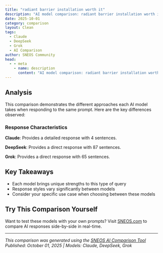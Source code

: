 ```yaml
---
title: "radiant barrier installation worth it"
description: "AI model comparison: radiant barrier installation worth it..."
date: 2025-10-01
category: comparison
layout: Clean
tags:
  - Claude
  - DeepSeek
  - Grok
  - AI Comparison
author: SNEOS Community
head:
  - - meta
    - name: description
      content: "AI model comparison: radiant barrier installation worth it..."
---
```


<ChatComparison
  title="radiant barrier installation worth it"
  prompt="radiant barrier installation worth it"
  :responses='{"Claude": "Radiant barrier installation can be worth it, but it depends on several factors:\n\n## **Best Scenarios for Radiant Barriers:**\n- **Hot climates** (Southern US, Southwest)\n- **Homes with ductwork in attics**\n- **Little to no existing attic insulation**\n- **Air conditioning is primary cooling method**\n- **Metal roofing** (increases radiant heat)\n\n## **Cost-Benefit Analysis:**\n- **DIY installation**: $200-600 for materials\n- **Professional installation**: $1,200-2,500\n- **Potential energy savings**: 5-10% on cooling costs\n- **Payback period**: 3-7 years in ideal conditions\n\n## **Maximum Effectiveness When:**\n- Combined with proper attic ventilation\n- Installed with air gap (not touching insulation)\n- Used alongside adequate traditional insulation\n- Installed on attic floor rather than roof deck\n\n## **Limited Value If:**\n- You live in cooler climates\n- Your home already has excellent insulation (R-30\u002B)\n- Heating costs exceed cooling costs\n- Attic is conditioned space\n\n## **Bottom Line:**\nMost cost-effective in hot climates where cooling dominates energy bills. In moderate climates, upgrading traditional insulation often provides better ROI. Consider getting an energy audit first to identify your home\u0027s biggest efficiency opportunities.\n\nWould you like specific advice based on your climate zone or current insulation situation?", "DeepSeek": "Of course. This is a classic \u0022it depends\u0022 question in home improvement. A radiant barrier can be a very effective upgrade, but only under the right conditions.\n\nHere\u2019s a detailed breakdown to help you decide if it\u0027s worth it for your home.\n\n### The Short Answer\n\n**Yes, a radiant barrier is worth it if:**\n* You live in a **hot, sunny climate** (like the Southern U.S., Southwest, or any area with long, hot summers).\n* Your **attic gets extremely hot** (140\u00B0F\u002B is common).\n* Your **existing attic insulation is insufficient** (less than R-38, or about 12 inches of fiberglass).\n* You want to reduce your **summer cooling costs** and improve comfort.\n\n**It is probably NOT worth it if:**\n* You live in a **cold or mixed climate** where heating is the primary concern.\n* Your attic is already **very well-ventilated and well-insulated**.\n* You expect it to be a magic bullet that will cut your AC bill in half.\n\n---\n\n### How a Radiant Barrier Works (The Simple Version)\n\n1. **Heat Transfer:** There are three ways heat moves: Conduction (touch), Convection (airflow), and **Radiation (rays)**. The sun heats your roof, and that heat radiates downward like a giant heater into your attic.\n2. **The Barrier:** A radiant barrier is a reflective material (usually aluminum foil laminated to paper or plastic) that is installed in the attic. It has a **low emissivity** surface, meaning it is very good at reflecting radiant heat rather than absorbing it.\n3. **The Result:** Instead of the roof sheathing radiating heat down into your attic and onto your insulation, a large portion of that radiant heat is reflected back toward the roof. This keeps the attic itself, the attic floor insulation, and the living space below significantly cooler.\n\n\u003E **Key Distinction:** A radiant barrier is **NOT** insulation. Insulation (like fiberglass or cellulose) resists conductive heat flow. A radiant barrier reflects radiant heat. They work best **together**.\n\n### The Proven Benefits\n\n1. **Reduced Cooling Costs:** This is the main reason people install them. Studies by the U.S. Department of Energy and others show a reduction in cooling costs of **5% to 10%** in hot climates. In a very hot, sunny climate, the savings can be on the higher end of that range.\n2. **Increased Comfort:** Rooms directly under the attic (especially top-floor rooms) will feel noticeably cooler. It also reduces the load on your AC, helping it cool more effectively and potentially extending its lifespan.\n3. **Lower Attic Temperature:** An attic with a properly installed radiant barrier can be **20\u00B0F to 30\u00B0F (11\u00B0C to 17\u00B0C) cooler** than one without. This also protects items stored in the attic and can reduce the thermal stress on your roof decking.\n\n### The Costs and Considerations\n\n* **DIY Installation:** If you are handy and your attic is accessible, you can install a radiant barrier yourself. A roll of foil barrier can cost **$0.10 to $0.30 per square foot**. This is the most cost-effective way to do it.\n* **Professional Installation:** A professional install will cost more, typically **$0.50 to $1.50 per square foot** (or $1,200 to $3,500 for an average 2,000 sq. ft. home). They will ensure proper installation, which is critical for performance and safety.\n* **Climate is Everything:** In Minnesota or Maine, the savings will be minimal to nonexistent. In Florida or Arizona, the investment can pay for itself in a few years.\n* **Existing Insulation:** The radiant barrier\u0027s effect is most dramatic when the attic floor insulation is poor. If you already have R-50 insulation, adding a radiant barrier will have a smaller (but still measurable) impact.\n* **Proper Installation is Critical:** The barrier **must** have an air gap facing the roof to work. It should not be laid directly on top of the attic floor insulation. The most common and effective method is stapling it to the *underside of the roof rafters*.\n\n### Potential Drawbacks and Myths\n\n* **Myth: It Will Void My Roof Warranty.** This is a common concern. A properly installed radiant barrier that does not block ventilation will not void a shingle warranty. However, you should always **check with your shingle manufacturer** and ensure your installer follows their guidelines.\n* **Myth: It Causes Moisture Problems.** If installed incorrectly by blocking soffit vents, it can trap moisture. A professional installer will ensure proper ventilation is maintained.\n* **Drawback: No Winter Benefit.** In cold climates, you want heat from the sun to help warm your house. A radiant barrier can slightly reduce this beneficial solar heat gain in the winter, though the effect is usually minor compared to the summer benefit in hot climates.\n\n---\n\n### The Final Verdict: Is It Worth It For YOU?\n\nAnswer these questions:\n\n1. **What is my climate?** (Hot \u0026 Sunny = **Yes**. Cold \u0026 Cloudy = **No**. Mixed = *Maybe, leaning towards yes if summers are brutal*).\n2. **How is my current attic insulation?** (Poor = **Bigger Benefit**. Excellent = *Smaller Benefit*).\n3. **What is my budget and skill level?** (DIY = **High ROI**. Professional = *Good ROI in the right climate*).\n4. **What is my primary goal?** (Lower AC Bills \u0026 More Comfort = **Yes**. Preparing for Winter = **No**).\n\n**Conclusion:**\n\nFor a homeowner in a hot climate with an under-insulated attic, a radiant barrier is one of the most cost-effective energy upgrades you can make. The combination of lower utility bills and significantly improved comfort makes it a very worthwhile investment.\n\nIf you are in a cold climate, your money is far better spent on adding more traditional insulation to your attic floor.", "Grok": "Whether radiant barrier installation is worth it depends on several factors, including your climate, home\u2019s design, energy costs, and personal priorities. Here\u2019s a breakdown of the key considerations to help you decide:\n\n### What is a Radiant Barrier?\nA radiant barrier is a reflective material (often aluminum foil) installed in attics or walls to reduce heat transfer by reflecting radiant heat. It\u2019s most commonly used in attics to prevent heat from the sun from warming up your home in hot climates.\n\n---\n\n### Benefits of Radiant Barrier Installation\n1. **Energy Savings in Hot Climates**:\n - Radiant barriers are most effective in hot, sunny regions where attics can get extremely hot. By reflecting heat away, they can reduce cooling costs by 5-10% in some cases, according to the U.S. Department of Energy (DOE).\n - They work best when the primary source of heat gain is from the sun through the roof.\n\n2. **Improved Comfort**:\n - They can lower attic temperatures by 20-30\u00B0F, which may make upper floors of your home more comfortable during hot weather.\n\n3. **Relatively Low Cost**:\n - Compared to other energy-saving home improvements (like new windows or insulation), radiant barriers are often affordable. Costs typically range from $0.10 to $0.50 per square foot for materials, plus labor if you hire a professional.\n\n4. **Long-Term Durability**:\n - Radiant barriers don\u2019t degrade quickly and can last for decades with minimal maintenance if installed properly.\n\n---\n\n### Drawbacks and Limitations\n1. **Limited Effectiveness in Cold Climates**:\n - Radiant barriers are less effective in colder climates where heat loss (not heat gain) is the primary concern. They don\u2019t provide significant insulation value (R-value) and won\u2019t help much with heating costs.\n\n2. **Depends on Proper Installation**:\n - For maximum effectiveness, radiant barriers need to be installed with an air space between the barrier and the surface it\u2019s reflecting heat from. Poor installation (e.g., dust accumulation on the reflective surface or no air gap) can significantly reduce benefits.\n - It must be placed in the right location (typically on the underside of the roof rafters or over existing insulation in the attic).\n\n3. **May Not Replace Insulation**:\n - Radiant barriers are not a substitute for traditional insulation. They work best when combined with adequate insulation to address conductive and convective heat transfer.\n\n4. **Diminishing Returns**:\n - If your home already has good insulation or shading (e.g., trees or a light-colored roof), the additional energy savings from a radiant barrier may be minimal.\n\n---\n\n### Cost vs. Savings\n- **Installation Cost**: Materials typically range from $0.10 to $0.50 per square foot, with professional installation costing $300 to $1,500 for an average home.\n- **Energy Savings**: Savings depend on your climate, energy rates, and home size, but many homeowners in hot climates report savings of $50 to $150 per year on cooling costs.\n- **Payback Period**: In hot climates, the payback period can be 2-10 years. In cooler climates, the investment may never pay off.\n\n---\n\n### When Is It Worth It?\nRadiant barrier installation is most likely worth it if:\n- You live in a hot, sunny climate (e.g., Southern U.S., desert regions) with high cooling costs.\n- Your attic gets very hot in the summer (above 120\u00B0F).\n- Your home has minimal shading over the roof.\n- You have existing insulation but still struggle with heat gain.\n- Energy costs in your area are high, making even small savings significant over time.\n\nIt\u2019s likely **not worth it** if:\n- You live in a cold or moderate climate where heating dominates energy costs.\n- Your home already has excellent insulation and a cool roof.\n- You\u2019re not planning to stay in the home long enough to recoup the installation cost.\n\n---\n\n### Additional Tips\n- **DIY vs. Professional**: If you\u2019re handy, installing a radiant barrier can be a DIY project to save on labor costs, but ensure you follow safety guidelines (e.g., working in attics can be hazardous).\n- **Check Local Incentives**: Some regions offer rebates or tax incentives for energy-saving home improvements, which could offset the cost.\n- **Consult a Professional**: An energy audit can help determine if a radiant barrier will provide significant benefits for your specific home.\n\n---\n\n### Conclusion\nRadiant barrier installation can be worth it in hot climates with significant cooling costs, provided it\u2019s installed correctly and complements existing insulation. However, in cooler climates or well-insulated homes, the benefits may be negligible. Calculate your potential energy savings based on local energy rates and climate, and weigh them against the upfront cost to make an informed decision. If you\u0027re unsure, consider having an energy professional assess your home\u2019s specific needs."}' 
  published-date="17:34"
/>

## Analysis

This comparison demonstrates the different approaches each AI model takes when responding to the same prompt. Here are the key differences observed:

### Response Characteristics

**Claude**: Provides a detailed response with 4 sentences. 

**DeepSeek**: Provides a direct response with 87 sentences. 

**Grok**: Provides a direct response with 65 sentences. 

## Key Takeaways

- Each model brings unique strengths to this type of query
- Response styles vary significantly between models
- Consider your specific use case when choosing between these models

## Try This Comparison Yourself

Want to test these models with your own prompts? Visit [SNEOS.com](https://sneos.com) to compare AI responses side-by-side in real-time.

---

*This comparison was generated using the [SNEOS AI Comparison Tool](https://sneos.com)*
*Published: October 01, 2025 | Models: Claude, DeepSeek, Grok*
